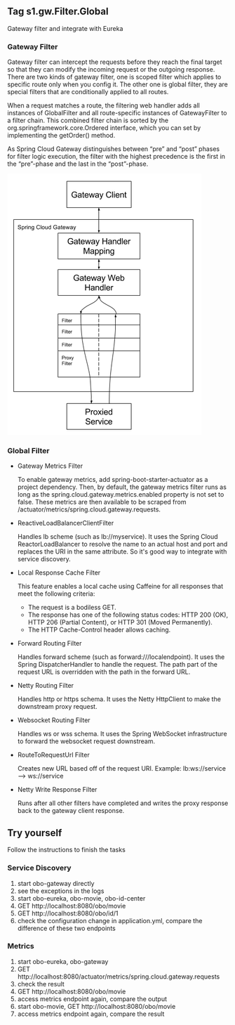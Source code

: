 ## Tag s1.gw.Filter.Global
Gateway filter and integrate with Eureka
### Gateway Filter
Gateway filter can intercept the requests before they reach the final target so that they can modify the incoming request or the outgoing response.
There are two kinds of gateway filter, one is scoped filter which applies to specific route only when you config it. 
The other one is global filter, they are special filters that are conditionally applied to all routes.

When a request matches a route, the filtering web handler adds all instances of GlobalFilter and all route-specific instances of GatewayFilter to a filter chain. 
This combined filter chain is sorted by the org.springframework.core.Ordered interface, which you can set by implementing the getOrder() method.

As Spring Cloud Gateway distinguishes between “pre” and “post” phases for filter logic execution, 
the filter with the highest precedence is the first in the “pre”-phase and the last in the “post”-phase. 

![work flow of gateway](./statics/spring_cloud_gateway_diagram.png)

### Global Filter
* Gateway Metrics Filter

    To enable gateway metrics, add spring-boot-starter-actuator as a project dependency. 
    Then, by default, the gateway metrics filter runs as long as the spring.cloud.gateway.metrics.enabled property is not set to false.
    These metrics are then available to be scraped from /actuator/metrics/spring.cloud.gateway.requests.
* ReactiveLoadBalancerClientFilter

    Handles lb scheme (such as lb://myservice). It uses the Spring Cloud ReactorLoadBalancer to resolve the name to an actual host and port and replaces the URI in the same attribute. 
    So it's good way to integrate with service discovery.

* Local Response Cache Filter

    This feature enables a local cache using Caffeine for all responses that meet the following criteria:
    * The request is a bodiless GET.
    * The response has one of the following status codes: HTTP 200 (OK), HTTP 206 (Partial Content), or HTTP 301 (Moved Permanently).
    * The HTTP Cache-Control header allows caching.
* Forward Routing Filter

    Handles forward scheme (such as forward:///localendpoint). It uses the Spring DispatcherHandler to handle the request.
    The path part of the request URL is overridden with the path in the forward URL.
* Netty Routing Filter

    Handles http or https schema. It uses the Netty HttpClient to make the downstream proxy request.
* Websocket Routing Filter

    Handles ws or wss schema. It uses the Spring WebSocket infrastructure to forward the websocket request downstream.
* RouteToRequestUrl Filter

    Creates new URL based off of the request URI. Example: lb:ws://service --> ws://service
* Netty Write Response Filter

  Runs after all other filters have completed and writes the proxy response back to the gateway client response.
## Try yourself
Follow the instructions to finish the tasks
### Service Discovery
1. start obo-gateway directly
2. see the exceptions in the logs
3. start obo-eureka, obo-movie, obo-id-center
4. GET http://localhost:8080/obo/movie
5. GET http://localhost:8080/obo/id/1
6. check the configuration change in application.yml, compare the difference of these two endpoints
### Metrics 
1. start obo-eureka, obo-gateway
2. GET http://localhost:8080/actuator/metrics/spring.cloud.gateway.requests
3. check the result
4. GET http://localhost:8080/obo/movie
5. access metrics endpoint again, compare the output
6. start obo-movie, GET http://localhost:8080/obo/movie
7. access metrics endpoint again, compare the result